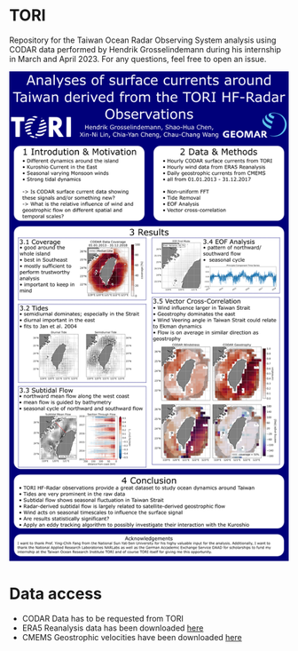 # TORI

Repository for the Taiwan Ocean Radar Observing System analysis using CODAR data performed by Hendrik Grosselindemann during his internship in March and April 2023.
For any questions, feel free to open an issue.

![Alt Text](./figures/OSM23_Poster.png)

# Data access
- CODAR Data has to be requested from TORI
- ERA5 Reanalysis data has been downloaded [here](https://cds.climate.copernicus.eu/cdsapp#!/dataset/reanalysis-era5-pressure-levels?tab=overview)
- CMEMS Geostrophic velocities have been downloaded [here](https://data.marine.copernicus.eu/product/SEALEVEL_GLO_PHY_L4_MY_008_047/description) 
